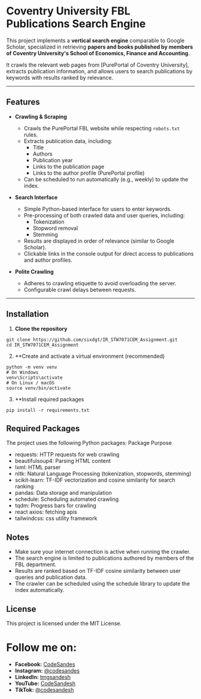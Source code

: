 # Coventry University FBL Publications Search Engine

This project implements a **vertical search engine** comparable to Google Scholar, specialized in retrieving **papers and books published by members of Coventry University's School of Economics, Finance and Accounting**.  

It crawls the relevant web pages from [PurePortal of Coventry University], extracts publication information, and allows users to search publications by keywords with results ranked by relevance.

---

## Features

- **Crawling & Scraping**  
  - Crawls the PurePortal FBL website while respecting `robots.txt` rules.  
  - Extracts publication data, including:
    - Title  
    - Authors  
    - Publication year  
    - Links to the publication page  
    - Links to the author profile (PurePortal profile)  
  - Can be scheduled to run automatically (e.g., weekly) to update the index.

- **Search Interface**  
  - Simple Python-based interface for users to enter keywords.  
  - Pre-processing of both crawled data and user queries, including:
    - Tokenization  
    - Stopword removal  
    - Stemming  
  - Results are displayed in order of relevance (similar to Google Scholar).  
  - Clickable links in the console output for direct access to publications and author profiles.

- **Polite Crawling**  
  - Adheres to crawling etiquette to avoid overloading the server.  
  - Configurable crawl delays between requests.

---

## Installation

1. **Clone the repository**  

```
git clone https://github.com/sixdgt/IR_STW7071CEM_Assignment.git
cd IR_STW7071CEM_Assignment
```
2. **Create and activate a virtual environment (recommended)
```
python -m venv venv
# On Windows
venv\Scripts\activate
# On Linux / macOS
source venv/bin/activate
```
3. **Install required packages
```
pip install -r requirements.txt
```
## Required Packages
The project uses the following Python packages:
Package	Purpose
- requests:	HTTP requests for web crawling
- beautifulsoup4:	Parsing HTML content
- lxml:	HTML parser
- nltk:	Natural Language Processing (tokenization, stopwords, stemming)
- scikit-learn:	TF-IDF vectorization and cosine similarity for search ranking
- pandas:	Data storage and manipulation
- schedule:	Scheduling automated crawling
- tqdm:	Progress bars for crawling
- react axios:  fetching apis
- tailwindcss:  css utility framework

## Notes
- Make sure your internet connection is active when running the crawler.
- The search engine is limited to publications authored by members of the FBL department.
- Results are ranked based on TF-IDF cosine similarity between user queries and publication data.
- The crawler can be scheduled using the schedule library to update the index automatically.

## License
This project is licensed under the MIT License.

# Follow me on:
- **Facebook:** [CodeSandes](https://www.facebook.com/codesandes)
- **Instagram:** [@codesandes](https://www.instagram.com/codesandes/)
- **LinkedIn:** [tmgsandesh](https://www.linkedin.com/in/tmgsandesh/)
- **YouTube:** [CodeSandesh](https://www.youtube.com/@codesandesh)
- **TikTok:** [@codesandesh](https://www.tiktok.com/codesandesh/)


